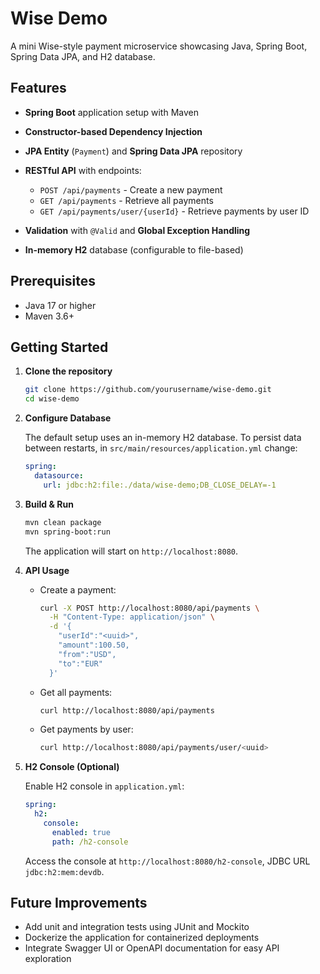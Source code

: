# Wise Demo

A mini Wise-style payment microservice showcasing Java, Spring Boot, Spring Data JPA, and H2 database.

## Features

* **Spring Boot** application setup with Maven
* **Constructor-based Dependency Injection**
* **JPA Entity** (`Payment`) and **Spring Data JPA** repository
* **RESTful API** with endpoints:

  * `POST /api/payments` - Create a new payment
  * `GET /api/payments` - Retrieve all payments
  * `GET /api/payments/user/{userId}` - Retrieve payments by user ID
* **Validation** with `@Valid` and **Global Exception Handling**
* **In-memory H2** database (configurable to file-based)

## Prerequisites

* Java 17 or higher
* Maven 3.6+

## Getting Started

1. **Clone the repository**

   ```bash
   git clone https://github.com/yourusername/wise-demo.git
   cd wise-demo
   ```

2. **Configure Database**

   The default setup uses an in-memory H2 database. To persist data between restarts, in `src/main/resources/application.yml` change:

   ```yaml
   spring:
     datasource:
       url: jdbc:h2:file:./data/wise-demo;DB_CLOSE_DELAY=-1
   ```

3. **Build & Run**

   ```bash
   mvn clean package
   mvn spring-boot:run
   ```

   The application will start on `http://localhost:8080`.

4. **API Usage**

   * Create a payment:

     ```bash
     curl -X POST http://localhost:8080/api/payments \
       -H "Content-Type: application/json" \
       -d '{
         "userId":"<uuid>",
         "amount":100.50,
         "from":"USD",
         "to":"EUR"
       }'
     ```

   * Get all payments:

     ```bash
     curl http://localhost:8080/api/payments
     ```

   * Get payments by user:

     ```bash
     curl http://localhost:8080/api/payments/user/<uuid>
     ```

5. **H2 Console (Optional)**

   Enable H2 console in `application.yml`:

   ```yaml
   spring:
     h2:
       console:
         enabled: true
         path: /h2-console
   ```

   Access the console at `http://localhost:8080/h2-console`, JDBC URL `jdbc:h2:mem:devdb`.

## Future Improvements

* Add unit and integration tests using JUnit and Mockito
* Dockerize the application for containerized deployments
* Integrate Swagger UI or OpenAPI documentation for easy API exploration

